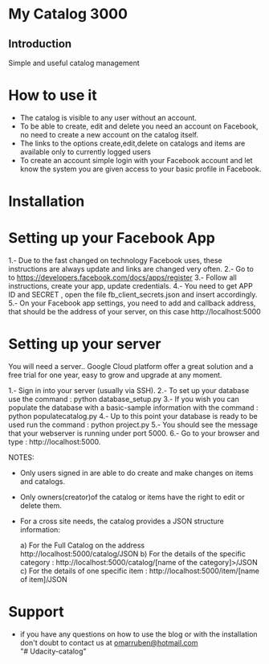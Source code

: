 # My Catalog 3000

## Introduction

Simple and useful catalog management

# How to use it

- The catalog is visible to any user without an account.
- To be able to create, edit and delete you need an account on Facebook, no need to create a new account on the catalog itself.
- The links to the options create,edit,delete on catalogs and items are available only to currently logged users
- To create an account simple login with your Facebook account and let know the system you are given access to your basic profile in Facebook.

# Installation

# Setting up your Facebook App


1.- Due to the fast changed on technology Facebook uses, these instructions are always update and links are changed very often.
2.- Go to to https://developers.facebook.com/docs/apps/register
3.- Follow all instructions, create your app, update credentials.
4.- You need to get APP ID and SECRET , open the file fb_client_secrets.json and insert accordingly.
5.- On your Facebook app settings, you need to add and callback address, that should be the address of your server, on this case http://localhost:5000

# Setting up your server

You will need a server.. Google Cloud platform offer a great solution and a free trial for one year, easy to grow and upgrade at any moment.

1.- Sign in into your server (usually via SSH).
2.- To set up your database use the command : python database_setup.py
3.- If you wish you can populate the database with a basic-sample information with the command : python populatecatalog.py
4.- Up to this point your database is ready to be used run the command : python project.py
5.- You should see the message that your webserver is running under port 5000.
6.- Go to your browser and type : http://localhost:5000.

NOTES:
- Only users signed in are able to do create and make changes on items and catalogs.
- Only owners(creator)of the catalog or items have the right to edit or delete them.
- For a cross site needs, the catalog provides a JSON structure information:

  a) For the Full Catalog on the address http://localhost:5000/catalog/JSON
  b) For the details of the specific category : http://localhost:5000/catalog/[name of the category]>/JSON
  c) For the details of one specific item : http://localhost:5000/item/[name of item]/JSON
  


# Support
- if you have any questions on how to use the blog or with the installation don't doubt to contact us at omarruben@hotmail.com  
"# Udacity-catalog" 
